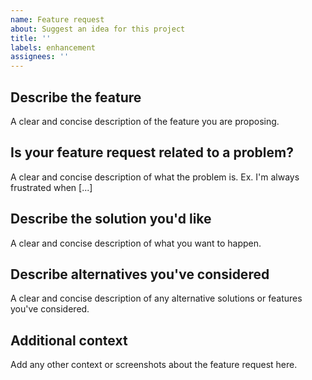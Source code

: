 ```yaml
---
name: Feature request
about: Suggest an idea for this project
title: ''
labels: enhancement
assignees: ''
---
```


## Describe the feature

A clear and concise description of the feature you are proposing.

## Is your feature request related to a problem?

A clear and concise description of what the problem is. Ex. I'm always frustrated when [...]

## Describe the solution you'd like

A clear and concise description of what you want to happen.

## Describe alternatives you've considered

A clear and concise description of any alternative solutions or features you've considered.

## Additional context

Add any other context or screenshots about the feature request here.
